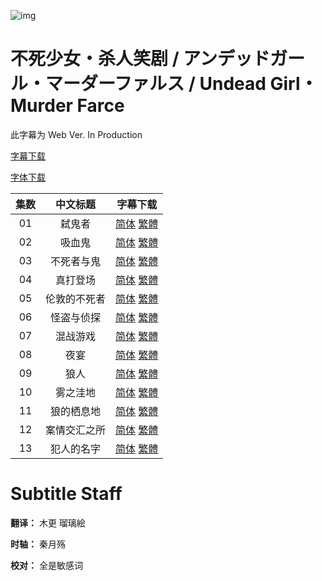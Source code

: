 ![img](https://p.inari.site/kitauji/202306/27/Undeadgirl.png)

# 不死少女・杀人笑剧 / アンデッドガール・マーダーファルス / Undead Girl・Murder Farce

此字幕为 Web Ver. In Production

[字幕下载](https://hazukikaguya-my.sharepoint.com/:u:/g/personal/kitaujisub_office_inari_site/EUFiziUfYHFHtH3V3IO3AZYBjR9LD-GllBRbRRH2FqXWFQ?e=OuDSpl)

[字体下载](https://hazukikaguya-my.sharepoint.com/:u:/g/personal/kitaujisub_office_inari_site/EVtHTnpgdn9GunPiBfeTndkBXErg1q7t-w9TvxnTG1C1ZQ?e=vXJAf8)

|集数|中文标题|字幕下载|
|:-:|:-:|:-:|
|01|弑鬼者|[简体](https://github.com/Kitauji-Sub/Subtitles/blob/main/TV/2023/07/Undead%20Girl%E3%83%BBMurder%20Farce/%5BKitaujiSub%5D%20Undead%20Girl%20%C2%B7%20Murder%20Farce%20-%2001.chs.ass) [繁體](https://github.com/Kitauji-Sub/Subtitles/blob/main/TV/2023/07/Undead%20Girl%E3%83%BBMurder%20Farce/%5BKitaujiSub%5D%20Undead%20Girl%20%C2%B7%20Murder%20Farce%20-%2001.cht.ass)|
|02|吸血鬼|[简体](https://github.com/Kitauji-Sub/Subtitles/blob/main/TV/2023/07/Undead%20Girl%E3%83%BBMurder%20Farce/%5BKitaujiSub%5D%20Undead%20Girl%20%C2%B7%20Murder%20Farce%20-%2002.chs.ass) [繁體](https://github.com/Kitauji-Sub/Subtitles/blob/main/TV/2023/07/Undead%20Girl%E3%83%BBMurder%20Farce/%5BKitaujiSub%5D%20Undead%20Girl%20%C2%B7%20Murder%20Farce%20-%2002.cht.ass)|
|03|不死者与鬼|[简体](https://github.com/Kitauji-Sub/Subtitles/blob/main/TV/2023/07/Undead%20Girl%E3%83%BBMurder%20Farce/%5BKitaujiSub%5D%20Undead%20Girl%20%C2%B7%20Murder%20Farce%20-%2003.chs.ass) [繁體](https://github.com/Kitauji-Sub/Subtitles/blob/main/TV/2023/07/Undead%20Girl%E3%83%BBMurder%20Farce/%5BKitaujiSub%5D%20Undead%20Girl%20%C2%B7%20Murder%20Farce%20-%2003.cht.ass)|
|04|真打登场|[简体](https://github.com/Kitauji-Sub/Subtitles/blob/main/TV/2023/07/Undead%20Girl%E3%83%BBMurder%20Farce/%5BKitaujiSub%5D%20Undead%20Girl%20%C2%B7%20Murder%20Farce%20-%2004.chs.ass) [繁體](https://github.com/Kitauji-Sub/Subtitles/blob/main/TV/2023/07/Undead%20Girl%E3%83%BBMurder%20Farce/%5BKitaujiSub%5D%20Undead%20Girl%20%C2%B7%20Murder%20Farce%20-%2004.cht.ass)|
|05|伦敦的不死者|[简体](https://github.com/Kitauji-Sub/Subtitles/blob/main/TV/2023/07/Undead%20Girl%E3%83%BBMurder%20Farce/%5BKitaujiSub%5D%20Undead%20Girl%20%C2%B7%20Murder%20Farce%20-%2005.chs.ass) [繁體](https://github.com/Kitauji-Sub/Subtitles/blob/main/TV/2023/07/Undead%20Girl%E3%83%BBMurder%20Farce/%5BKitaujiSub%5D%20Undead%20Girl%20%C2%B7%20Murder%20Farce%20-%2005.cht.ass)|
|06|怪盗与侦探|[简体](https://github.com/Kitauji-Sub/Subtitles/blob/main/TV/2023/07/Undead%20Girl%E3%83%BBMurder%20Farce/%5BKitaujiSub%5D%20Undead%20Girl%20%C2%B7%20Murder%20Farce%20-%2006.chs.ass) [繁體](https://github.com/Kitauji-Sub/Subtitles/blob/main/TV/2023/07/Undead%20Girl%E3%83%BBMurder%20Farce/%5BKitaujiSub%5D%20Undead%20Girl%20%C2%B7%20Murder%20Farce%20-%2006.cht.ass)|
|07|混战游戏|[简体](https://github.com/Kitauji-Sub/Subtitles/blob/main/TV/2023/07/Undead%20Girl%E3%83%BBMurder%20Farce/%5BKitaujiSub%5D%20Undead%20Girl%20%C2%B7%20Murder%20Farce%20-%2007.chs.ass) [繁體](https://github.com/Kitauji-Sub/Subtitles/blob/main/TV/2023/07/Undead%20Girl%E3%83%BBMurder%20Farce/%5BKitaujiSub%5D%20Undead%20Girl%20%C2%B7%20Murder%20Farce%20-%2007.cht.ass)|
|08|夜宴|[简体](https://github.com/Kitauji-Sub/Subtitles/blob/main/TV/2023/07/Undead%20Girl%E3%83%BBMurder%20Farce/%5BKitaujiSub%5D%20Undead%20Girl%20%C2%B7%20Murder%20Farce%20-%2008.chs.ass) [繁體](https://github.com/Kitauji-Sub/Subtitles/blob/main/TV/2023/07/Undead%20Girl%E3%83%BBMurder%20Farce/%5BKitaujiSub%5D%20Undead%20Girl%20%C2%B7%20Murder%20Farce%20-%2008.cht.ass)|
|09|狼人|[简体](https://github.com/Kitauji-Sub/Subtitles/blob/main/TV/2023/07/Undead%20Girl%E3%83%BBMurder%20Farce/%5BKitaujiSub%5D%20Undead%20Girl%20%C2%B7%20Murder%20Farce%20-%2009.chs.ass) [繁體](https://github.com/Kitauji-Sub/Subtitles/blob/main/TV/2023/07/Undead%20Girl%E3%83%BBMurder%20Farce/%5BKitaujiSub%5D%20Undead%20Girl%20%C2%B7%20Murder%20Farce%20-%2009.cht.ass)|
|10|雾之洼地|[简体](https://github.com/Kitauji-Sub/Subtitles/blob/main/TV/2023/07/Undead%20Girl%E3%83%BBMurder%20Farce/%5BKitaujiSub%5D%20Undead%20Girl%20%C2%B7%20Murder%20Farce%20-%2010.chs.ass) [繁體](https://github.com/Kitauji-Sub/Subtitles/blob/main/TV/2023/07/Undead%20Girl%E3%83%BBMurder%20Farce/%5BKitaujiSub%5D%20Undead%20Girl%20%C2%B7%20Murder%20Farce%20-%2010.cht.ass)|
|11|狼的栖息地|[简体](https://github.com/Kitauji-Sub/Subtitles/blob/main/TV/2023/07/Undead%20Girl%E3%83%BBMurder%20Farce/%5BKitaujiSub%5D%20Undead%20Girl%20%C2%B7%20Murder%20Farce%20-%2011.chs.ass) [繁體](https://github.com/Kitauji-Sub/Subtitles/blob/main/TV/2023/07/Undead%20Girl%E3%83%BBMurder%20Farce/%5BKitaujiSub%5D%20Undead%20Girl%20%C2%B7%20Murder%20Farce%20-%2011.cht.ass)|
|12|案情交汇之所|[简体](https://github.com/Kitauji-Sub/Subtitles/blob/main/TV/2023/07/Undead%20Girl%E3%83%BBMurder%20Farce/%5BKitaujiSub%5D%20Undead%20Girl%20%C2%B7%20Murder%20Farce%20-%2012.chs.ass) [繁體](https://github.com/Kitauji-Sub/Subtitles/blob/main/TV/2023/07/Undead%20Girl%E3%83%BBMurder%20Farce/%5BKitaujiSub%5D%20Undead%20Girl%20%C2%B7%20Murder%20Farce%20-%2012.cht.ass)|
|13|犯人的名字|[简体](https://github.com/Kitauji-Sub/Subtitles/blob/main/TV/2023/07/Undead%20Girl%E3%83%BBMurder%20Farce/%5BKitaujiSub%5D%20Undead%20Girl%20%C2%B7%20Murder%20Farce%20-%2013.chs.ass) [繁體](https://github.com/Kitauji-Sub/Subtitles/blob/main/TV/2023/07/Undead%20Girl%E3%83%BBMurder%20Farce/%5BKitaujiSub%5D%20Undead%20Girl%20%C2%B7%20Murder%20Farce%20-%2013.cht.ass)|

# Subtitle Staff

**翻译：** 木更 瑠璃絵

**时轴：** 秦月殇

**校对：** 全是敏感词
 

